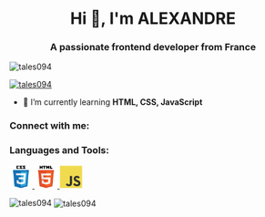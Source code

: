 <h1 align="center">Hi 👋, I'm ALEXANDRE</h1>
<h3 align="center">A passionate frontend developer from France</h3>

<p align="left"> <img src="https://komarev.com/ghpvc/?username=tales094&label=Profile%20views&color=0e75b6&style=flat" alt="tales094" /> </p>

<p align="left"> <a href="https://github.com/ryo-ma/github-profile-trophy"><img src="https://github-profile-trophy.vercel.app/?username=tales094" alt="tales094" /></a> </p>

- 🌱 I’m currently learning **HTML, CSS, JavaScript**

<h3 align="left">Connect with me:</h3>
<p align="left">
</p>

<h3 align="left">Languages and Tools:</h3>
<p align="left"> <a href="https://www.w3schools.com/css/" target="_blank" rel="noreferrer"> <img src="https://raw.githubusercontent.com/devicons/devicon/master/icons/css3/css3-original-wordmark.svg" alt="css3" width="40" height="40"/> </a> <a href="https://www.w3.org/html/" target="_blank" rel="noreferrer"> <img src="https://raw.githubusercontent.com/devicons/devicon/master/icons/html5/html5-original-wordmark.svg" alt="html5" width="40" height="40"/> </a> <a href="https://developer.mozilla.org/en-US/docs/Web/JavaScript" target="_blank" rel="noreferrer"> <img src="https://raw.githubusercontent.com/devicons/devicon/master/icons/javascript/javascript-original.svg" alt="javascript" width="40" height="40"/> </a> </p>

<p><img align="left" src="https://github-readme-stats.vercel.app/api/top-langs?username=tales094&show_icons=true&locale=en&layout=compact" alt="tales094" /></p>

<p>&nbsp;<img align="center" src="https://github-readme-stats.vercel.app/api?username=tales094&show_icons=true&locale=en" alt="tales094" /></p>

